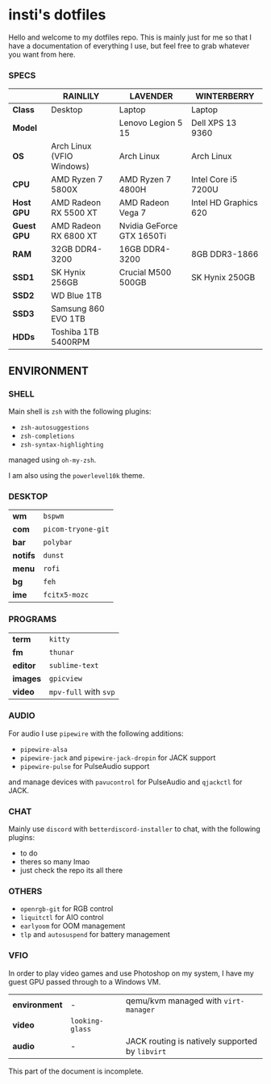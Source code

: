 # insti's dotfiles

Hello and welcome to my dotfiles repo.
This is mainly just for me so that I have a documentation of everything I use, but feel free to grab whatever you want from here.

### SPECS
|  | RAINLILY | LAVENDER | WINTERBERRY
|--|--|--|--|
| **Class** | Desktop | Laptop | Laptop
| **Model** | | Lenovo Legion 5 15 | Dell XPS 13 9360
| **OS** | Arch Linux (VFIO Windows) | Arch Linux | Arch Linux
| **CPU** | AMD Ryzen 7 5800X | AMD Ryzen 7 4800H | Intel Core i5 7200U
| **Host GPU** | AMD Radeon RX 5500 XT | AMD Radeon Vega 7 | Intel HD Graphics 620
| **Guest GPU** | AMD Radeon RX 6800 XT | Nvidia GeForce GTX 1650Ti
| **RAM** | 32GB DDR4-3200 | 16GB DDR4-3200 | 8GB DDR3-1866
| **SSD1** | SK Hynix 256GB | Crucial M500 500GB | SK Hynix 250GB
| **SSD2** | WD Blue 1TB | 
| **SSD3** | Samsung 860 EVO 1TB | 
| **HDDs** | Toshiba 1TB 5400RPM |

## ENVIRONMENT

### SHELL
Main shell is `zsh` with the following plugins:

- `zsh-autosuggestions`
- `zsh-completions`
- `zsh-syntax-highlighting`

managed using `oh-my-zsh`.

I am also using the `powerlevel10k` theme.

### DESKTOP
|||
|--|--|
| **wm** | `bspwm` |
| **com** | `picom-tryone-git` |
| **bar** | `polybar` |
| **notifs** | `dunst` |
| **menu** | `rofi` |
| **bg** | `feh` |
| **ime** | `fcitx5-mozc` |

### PROGRAMS
|||
|--|--|
| **term** | `kitty` |
| **fm** | `thunar` |
| **editor** | `sublime-text` |
| **images** | `gpicview` |
| **video** | `mpv-full` with `svp` |

### AUDIO

For audio I use `pipewire` with the following additions:
- `pipewire-alsa`
- `pipewire-jack` and `pipewire-jack-dropin` for JACK support
- `pipewire-pulse` for PulseAudio support

and manage devices with `pavucontrol` for PulseAudio and `qjackctl` for JACK.

### CHAT

Mainly use `discord` with `betterdiscord-installer` to chat, with the following plugins:

- to do
- theres so many lmao
- just check the repo its all there

### OTHERS
- `openrgb-git` for RGB control
- `liquitctl` for AIO control
- `earlyoom` for OOM management
- `tlp` and `autosuspend` for battery management

### VFIO

In order to play video games and use Photoshop on my system, I have my guest GPU passed through to a Windows VM.

||||
|--|--|--|
| **environment** | - | qemu/kvm managed with `virt-manager` |
| **video** | `looking-glass` ||
| **audio**| - | JACK routing is natively supported by `libvirt` |

This part of the document is incomplete.
